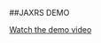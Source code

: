 ##JAXRS DEMO

[Watch the demo video]([https://link-to-your-video.com](https://drive.google.com/file/d/1gCQ2Tez7bWjIr-nRKS6O223eAtYaF4Uh/view?usp=sharing))
